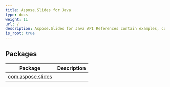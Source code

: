 ```yaml
---
title: Aspose.Slides for Java
type: docs
weight: 11
url: /
description: Aspose.Slides for Java API References contain examples, code snippets, and API documentation. It provides packages, classes, interfaces, and other API details.
is_root: true
---
```

## Packages
| Package | Description |
| --- | --- |
| [com.aspose.slides](./com.aspose.slides) |  |
